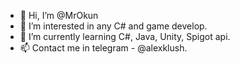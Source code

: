 - 👋 Hi, I’m @MrOkun
- 👀 I’m interested in any C# and game develop.
- 🌱 I’m currently learning C#, Java, Unity, Spigot api.
- 📫 Contact me in telegram - @alexklush.

<!---
MrOkun/MrOkun is a ✨ special ✨ repository because its `README.md` (this file) appears on your GitHub profile.
You can click the Preview link to take a look at your changes.
--->
